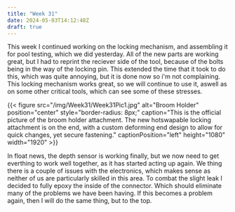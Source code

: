 ```yaml
---
title: "Week 31"
date: 2024-05-03T14:12:48Z
draft: true
---
```


This week I continued working on the locking mechanism, and assembling it for pool testing, which we did yesterday. All of the new parts are working great, but I had to reprint the reciever side of the tool, because of the bolts being in the way of the locking pin. This extended the time that it took to do this, which was quite annoying, but it is done now so i'm not complaining. This locking mechanism works great, so we will continue to use it, aswell as on some other critical tools, which can see some of these stresses. 

{{< figure src="/img/Week31/Week31Pic1.jpg" alt="Broom Holder" position="center" style="border-radius: 8px;" caption="This is the official picture of the broom holder attachment. The new hotswapable locking attachment is on the end, with a custom deforming end design to allow for quick changes, yet secure fastening." captionPosition="left" height="1080" width="1920" >}}

In float news, the depth sensor is working finally, but we now need to get everthing to work well together, as it has started acting up again. We thing there is a couple of issues with the electronics, which makes sense as neither of us are particularly skilled in this area. To combat the slight leak I decided to fully epoxy the inside of the connector. Which should eliminate many of the problems we have been having. If this becomes a problem again, then I will do the same thing, but to the top. 